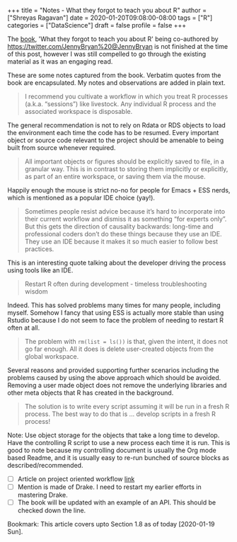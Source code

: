 +++
title = "Notes - What they forgot to teach you about R"
author = ["Shreyas Ragavan"]
date = 2020-01-20T09:08:00-08:00
tags = ["R"]
categories = ["DataScience"]
draft = false
profile = false
+++

The [book](https://rstats.wtf/), 'What they forgot to teach you about R' being co-authored by
<https://twitter.com/JennyBryan%20@JennyBryan> is not finished at the time
of this post, however I was still compelled to go through the existing
material as it was an engaging read.

These are some notes captured from the book. Verbatim quotes from the
book are encapsulated. My notes and observations are added in plain
text.

> I recommend you cultivate a workflow in which you treat R processes (a.k.a. “sessions”) like livestock. Any individual R process and the associated workspace is disposable.

The general recommendation is not to rely on Rdata or RDS objects to load the environment each time the code has to be resumed. Every important object or source code relevant to the project should be amenable to being built from source whenever required.

> All important objects or figures should be explicitly saved to file, in a granular way. This is in contrast to storing them implicitly or explicitly, as part of an entire workspace, or saving them via the mouse.

Happily enough the mouse is strict no-no for people for Emacs + ESS nerds, which is mentioned as a popular IDE choice (yay!).

> Sometimes people resist advice because it’s hard to incorporate into their current workflow and dismiss it as something “for experts only”. But this gets the direction of causality backwards: long-time and professional coders don’t do these things because they use an IDE. They use an IDE because it makes it so much easier to follow best practices.

This is an interesting quote talking about the developer driving the process using tools like an IDE.

> Restart R often during development - timeless troubleshooting wisdom

Indeed. This has solved problems many times for many people, including myself. Somehow I fancy that using ESS is actually more stable than using Rstudio because I do not seem to face the problem of needing to restart R often at all.

> The problem with `rm(list = ls())` is that, given the intent, it does not go far enough. All it does is delete user-created objects from the global workspace.

Several reasons and provided supporting further scenarios including the problems caused by using the above approach which should be avoided. Removing a user made object does not remove the underlying libraries and other meta objects that R has created in the background.

> The solution is to write every script assuming it will be run in a fresh R process. The best way to do that is … develop scripts in a fresh R process!

Note: Use object storage for the objects that take a long time to develop. Have the controlling R script to use a new process each time it is run. This is good to note because my controlling document is usually the Org mode based Readme, and it is usually easy to re-run bunched of source blocks as described/recommended.

-   [ ] Article on project oriented workflow [link](https://www.tidyverse.org/blog/2017/12/workflow-vs-script/)
-   [ ] Mention is made of Drake. I need to restart my earlier efforts in mastering Drake.
-   [ ] The book will be updated with an example of an API. This should be checked down the line.

Bookmark:  This article covers upto Section 1.8 as of today <span class="timestamp-wrapper"><span class="timestamp">[2020-01-19 Sun]</span></span>.
